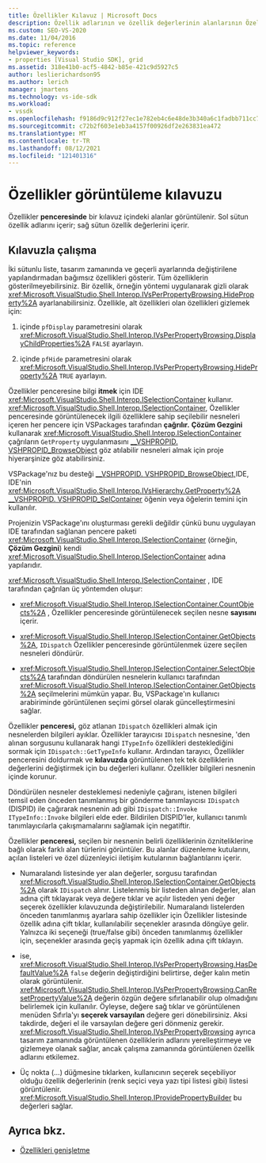 ```yaml
---
title: Özellikler Kılavuz | Microsoft Docs
description: Özellik adlarının ve özellik değerlerinin alanlarının Özellikler penceresi kılavuzda nerede olduğunu ve özellikleri genişletmede kılavuzla nasıl çalışıı öğrenin.
ms.custom: SEO-VS-2020
ms.date: 11/04/2016
ms.topic: reference
helpviewer_keywords:
- properties [Visual Studio SDK], grid
ms.assetid: 318e41b0-acf5-4842-b85e-421c9d5927c5
author: leslierichardson95
ms.author: lerich
manager: jmartens
ms.technology: vs-ide-sdk
ms.workload:
- vssdk
ms.openlocfilehash: f9186d9c912f27ec1e782eb4c6e48de3b340a6c1fadbb711cc7c2db02ef7ab5d
ms.sourcegitcommit: c72b2f603e1eb3a4157f00926df2e263831ea472
ms.translationtype: MT
ms.contentlocale: tr-TR
ms.lasthandoff: 08/12/2021
ms.locfileid: "121401316"
---
```

# <a name="properties-display-grid"></a>Özellikler görüntüleme kılavuzu

Özellikler **penceresinde** bir kılavuz içindeki alanlar görüntülenir. Sol sütun özellik adlarını içerir; sağ sütun özellik değerlerini içerir.

## <a name="work-with-the-grid"></a>Kılavuzla çalışma

İki sütunlu liste, tasarım zamanında ve geçerli ayarlarında değiştirilene yapılandırmadan bağımsız özellikleri gösterir. Tüm özelliklerin gösterilmeyebilirsiniz. Bir özellik, örneğin yöntemi uygulanarak gizli olarak <xref:Microsoft.VisualStudio.Shell.Interop.IVsPerPropertyBrowsing.HideProperty%2A> ayarlanabilirsiniz. Özellikle, alt özellikleri olan özellikleri gizlemek için:

1. içinde `pfDisplay` parametresini olarak <xref:Microsoft.VisualStudio.Shell.Interop.IVsPerPropertyBrowsing.DisplayChildProperties%2A> `FALSE` ayarlayın.

2. içinde `pfHide` parametresini olarak <xref:Microsoft.VisualStudio.Shell.Interop.IVsPerPropertyBrowsing.HideProperty%2A> `TRUE` ayarlayın.

Özellikler penceresine bilgi **itmek** için IDE <xref:Microsoft.VisualStudio.Shell.Interop.ISelectionContainer> kullanır. <xref:Microsoft.VisualStudio.Shell.Interop.ISelectionContainer>, Özellikler penceresinde görüntülenecek ilgili özelliklere sahip seçilebilir nesneleri içeren her pencere için VSPackages tarafından **çağrılır.** **Çözüm Gezgini** kullanarak <xref:Microsoft.VisualStudio.Shell.Interop.ISelectionContainer> çağrıların `GetProperty` uygulanmasını [__VSHPROPID. VSHPROPID_BrowseObject](<xref:Microsoft.VisualStudio.Shell.Interop.__VSHPROPID.VSHPROPID_BrowseObject>) göz atılabilir nesneleri almak için proje hiyerarşinize göz atabilirsiniz.

VSPackage'nız bu desteği [__VSHPROPID. VSHPROPID_BrowseObject,](<xref:Microsoft.VisualStudio.Shell.Interop.__VSHPROPID.VSHPROPID_BrowseObject>)IDE, IDE'nin <xref:Microsoft.VisualStudio.Shell.Interop.IVsHierarchy.GetProperty%2A> [__VSHPROPID. VSHPROPID_SelContainer](<xref:Microsoft.VisualStudio.Shell.Interop.__VSHPROPID.VSHPROPID_SelContainer>) öğenin veya öğelerin temini için kullanılır.

Projenizin VSPackage'ını oluşturması gerekli değildir çünkü bunu uygulayan IDE tarafından sağlanan pencere paketi <xref:Microsoft.VisualStudio.Shell.Interop.ISelectionContainer> (örneğin, **Çözüm Gezgini**) kendi <xref:Microsoft.VisualStudio.Shell.Interop.ISelectionContainer> adına yapılarıdır.

<xref:Microsoft.VisualStudio.Shell.Interop.ISelectionContainer> , IDE tarafından çağrılan üç yöntemden oluşur:

- <xref:Microsoft.VisualStudio.Shell.Interop.ISelectionContainer.CountObjects%2A> , Özellikler penceresinde görüntülenecek seçilen nesne **sayısını** içerir.

- <xref:Microsoft.VisualStudio.Shell.Interop.ISelectionContainer.GetObjects%2A>, `IDispatch` Özellikler penceresinde görüntülenmek üzere  seçilen nesneleri döndürür.

- <xref:Microsoft.VisualStudio.Shell.Interop.ISelectionContainer.SelectObjects%2A> tarafından döndürülen nesnelerin kullanıcı tarafından <xref:Microsoft.VisualStudio.Shell.Interop.ISelectionContainer.GetObjects%2A> seçilmelerini mümkün yapar. Bu, VSPackage'ın kullanıcı arabiriminde görüntülenen seçimi görsel olarak güncelleştirmesini sağlar.

Özellikler **penceresi,** göz atlanan `IDispatch` özellikleri almak için nesnelerden bilgileri ayıklar. Özellikler tarayıcısı `IDispatch` nesnesine, 'den alınan sorgusunu kullanarak hangi `ITypeInfo` özellikleri desteklediğini sormak için `IDispatch::GetTypeInfo` kullanır. Ardından tarayıcı, Özellikler penceresini doldurmak ve **kılavuzda** görüntülenen tek tek özelliklerin değerlerini değiştirmek için bu değerleri kullanır. Özellikler bilgileri nesnenin içinde korunur.

Döndürülen nesneler desteklemesi nedeniyle çağıranı, istenen bilgileri temsil eden önceden tanımlanmış bir gönderme tanımlayıcısı `IDispatch` (DISPID) ile çağırarak nesnenin adı gibi `IDispatch::Invoke` `ITypeInfo::Invoke` bilgileri elde eder. Bildirilen DISPID'ler, kullanıcı tanımlı tanımlayıcılarla çakışmamalarını sağlamak için negatiftir.

Özellikler **penceresi,** seçilen bir nesnenin belirli özelliklerinin özniteliklerine bağlı olarak farklı alan türlerini görüntüler. Bu alanlar düzenleme kutularını, açılan listeleri ve özel düzenleyici iletişim kutularının bağlantılarını içerir.

- Numaralandı listesinde yer alan değerler, sorgusu tarafından <xref:Microsoft.VisualStudio.Shell.Interop.ISelectionContainer.GetObjects%2A> olarak `IDispatch` alınır. Listelenmiş bir listeden alınan değerler, alan adına çift tıklayarak veya değere tıklar ve açılır listeden yeni değer seçerek özellikler kılavuzunda değiştirilebilir. Numaralandı listelerden önceden tanımlanmış ayarlara sahip özellikler için Özellikler listesinde özellik adına çift tıklar, kullanılabilir seçenekler arasında döngüye gelir. Yalnızca iki seçeneği (true/false gibi) önceden tanımlanmış özellikler için, seçenekler arasında geçiş yapmak için özellik adına çift tıklayın.

- ise, <xref:Microsoft.VisualStudio.Shell.Interop.IVsPerPropertyBrowsing.HasDefaultValue%2A> `false` değerin değiştirdiğini belirtirse, değer kalın metin olarak görüntülenir. <xref:Microsoft.VisualStudio.Shell.Interop.IVsPerPropertyBrowsing.CanResetPropertyValue%2A> değerin özgün değere sıfırlanabilir olup olmadığını belirlemek için kullanılır. Öyleyse, değere sağ tıklar ve görüntülenen menüden Sıfırla'yı **seçerek varsayılan** değere geri dönebilirsiniz. Aksi takdirde, değeri el ile varsayılan değere geri dönmeniz gerekir. <xref:Microsoft.VisualStudio.Shell.Interop.IVsPerPropertyBrowsing> ayrıca tasarım zamanında görüntülenen özelliklerin adlarını yerelleştirmeye ve gizlemeye olanak sağlar, ancak çalışma zamanında görüntülenen özellik adlarını etkilemez.

- Üç nokta (...) düğmesine tıklarken, kullanıcının seçerek seçebiliyor olduğu özellik değerlerinin (renk seçici veya yazı tipi listesi gibi) listesi görüntülenir. <xref:Microsoft.VisualStudio.Shell.Interop.IProvidePropertyBuilder> bu değerleri sağlar.

## <a name="see-also"></a>Ayrıca bkz.

- [Özellikleri genişletme](../../extensibility/internals/extending-properties.md)
